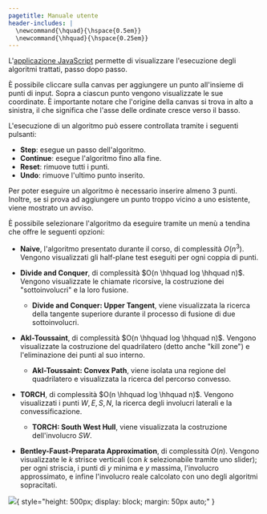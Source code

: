 ```yaml
---
pagetitle: Manuale utente
header-includes: |
  \newcommand{\hquad}{\hspace{0.5em}}
  \newcommand{\hhquad}{\hspace{0.25em}}
---
```


L'[applicazione JavaScript](applicazione.html) permette di visualizzare l'esecuzione degli algoritmi trattati, passo dopo passo.

È possibile cliccare sulla canvas per aggiungere un punto all'insieme di punti di input. Sopra a ciascun punto vengono visualizzate le sue coordinate. È importante notare che l'origine della canvas si trova in alto a sinistra, il che significa che l'asse delle ordinate cresce verso il basso.

L'esecuzione di un algoritmo può essere controllata tramite i seguenti pulsanti:

- **Step**: esegue un passo dell'algoritmo.
- **Continue**: esegue l'algoritmo fino alla fine.
- **Reset**: rimuove tutti i punti.
- **Undo**: rimuove l'ultimo punto inserito.

Per poter eseguire un algoritmo è necessario inserire almeno 3 punti. Inoltre, se si prova ad aggiungere un punto troppo vicino a uno esistente, viene mostrato un avviso.

È possibile selezionare l'algoritmo da eseguire tramite un menù a tendina che offre le seguenti opzioni:

- **Naive**, l'algoritmo presentato durante il corso, di complessità $O(n^3)$. Vengono visualizzati gli half-plane test eseguiti per ogni coppia di punti.

- **Divide and Conquer**, di complessità $O(n \hhquad log \hhquad n)$. Vengono visualizzate le chiamate ricorsive, la costruzione dei "sottoinvolucri" e la loro fusione.

  - **Divide and Conquer: Upper Tangent**, viene visualizzata la ricerca della tangente superiore durante il processo di fusione di due sottoinvolucri.

- **Akl-Toussaint**, di complessità $O(n \hhquad log \hhquad n)$. Vengono visualizzate la costruzione del quadrilatero (detto anche "kill zone") e l'eliminazione dei punti al suo interno.

  - **Akl-Toussaint: Convex Path**, viene isolata una regione del quadrilatero e visualizzata la ricerca del percorso convesso.

- **TORCH**, di complessità $O(n \hhquad log \hhquad n)$. Vengono visualizzati i punti $W, E, S, N$, la ricerca degli involucri laterali e la convessificazione.

  - **TORCH: South West Hull**, viene visualizzata la costruzione dell'involucro $SW$.

- **Bentley-Faust-Preparata Approximation**, di complessità $O(n)$. Vengono visualizzate le $k$ strisce verticali (con $k$ selezionabile tramite uno slider); per ogni striscia, i punti di $y$ minima e $y$ massima, l'involucro approssimato, e infine l'involucro reale calcolato con uno degli algoritmi sopracitati.

![](./diagramma_manuale.png){ style="height: 500px; display: block; margin: 50px auto;" }
